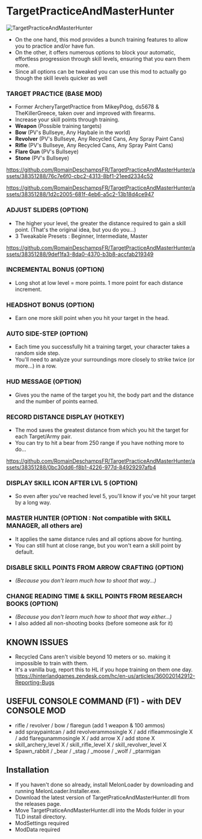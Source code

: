 # TargetPracticeAndMasterHunter

![TargetPracticeAndMasterHunter](https://github.com/RomainDeschampsFR/TargetPracticeAndMasterHunter/assets/38351288/a6c539e3-a369-4b4f-af2c-b7ca403ba5b5)

* On the one hand, this mod provides a bunch training features to allow you to practice and/or have fun.
* On the other, it offers numerous options to block your automatic, effortless progression through skill levels, ensuring that you earn them more.
* Since all options can be tweaked you can use this mod to actually go though the skill levels quicker as well

### TARGET PRACTICE (BASE MOD)
* Former ArcheryTargetPractice from MikeyPdog, ds5678 & TheKillerGreece, taken over and improved with firearms.
* Increase your skill points through training.
* **Weapon** (Possible training targets)  
* **Bow** (PV's Bullseye, Any Haybale in the world)
* **Revolver** (PV's Bullseye, Any Recycled Cans, Any Spray Paint Cans)
* **Rifle** (PV's Bullseye, Any Recycled Cans, Any Spray Paint Cans)
* **Flare Gun** (PV's Bullseye)
* **Stone** (PV's Bullseye)


https://github.com/RomainDeschampsFR/TargetPracticeAndMasterHunter/assets/38351288/76c7e6f0-cbc2-4313-8bf1-21eed2334c52

https://github.com/RomainDeschampsFR/TargetPracticeAndMasterHunter/assets/38351288/1d2c2005-681f-4eb6-a5c2-13b18d4ce947

### ADJUST SLIDERS (OPTION)
* The higher your level, the greater the distance required to gain a skill point. (That's the original idea, but you do you...)
* 3 Tweakable Presets : Beginner, Intermediate, Master

https://github.com/RomainDeschampsFR/TargetPracticeAndMasterHunter/assets/38351288/9def1fa3-8da0-4370-b3b8-accfab219349

### INCREMENTAL BONUS (OPTION)
* Long shot at low level = more points. 1 more point for each distance increment.

### HEADSHOT BONUS (OPTION)
* Earn one more skill point when you hit your target in the head.

### AUTO SIDE-STEP (OPTION)
* Each time you successfully hit a training target, your character takes a random side step. 
* You'll need to analyze your surroundings more closely to strike twice (or more...) in a row.

### HUD MESSAGE (OPTION)
* Gives you the name of the target you hit, the body part and the distance and the number of points earned.

### RECORD DISTANCE DISPLAY (HOTKEY)
* The mod saves the greatest distance from which you hit the target for each Target/Army pair. 
* You can try to hit a bear from 250 range if you have nothing more to do...

https://github.com/RomainDeschampsFR/TargetPracticeAndMasterHunter/assets/38351288/0bc30dd6-f8b1-4226-977d-84929297afb4


### DISPLAY SKILL ICON AFTER LVL 5 (OPTION)
* So even after you've reached level 5, you'll know if you've hit your target by a long way.

### MASTER HUNTER (OPTION : Not compatible with SKILL MANAGER, all others are)
* It applies the same distance rules and all options above for hunting.
* You can still hunt at close range, but you won't earn a skill point by default.

### DISABLE SKILL POINTS FROM ARROW CRAFTING (OPTION)
* *(Because you don't learn much how to shoot that way...)*

### CHANGE READING TIME & SKILL POINTS FROM RESEARCH BOOKS (OPTION)
* *(Because you don't learn much how to shoot that way either...)*
* I also added all non-shooting books (before someone ask for it)

## KNOWN ISSUES
* Recycled Cans aren't visible beyond 10 meters or so. making it impossible to train with them. 
* It's a vanilla bug, report this to HL if you hope training on them one day. https://hinterlandgames.zendesk.com/hc/en-us/articles/360020142912-Reporting-Bugs

## USEFUL CONSOLE COMMAND (F1) - with DEV CONSOLE MOD

* rifle / revolver / bow / flaregun (add 1 weapon & 100 ammos)
* add spraypaintcan / add revolverammosingle X / add rifleammosingle X / add flaregunammosingle X / add arrow X / add stone X
* skill_archery_level X / skill_rifle_level X / skill_revolver_level X
* Spawn_rabbit / _bear / _stag / _moose / _wolf / _ptarmigan

## Installation

* If you haven't done so already, install MelonLoader by downloading and running MelonLoader.Installer.exe.
* Download the latest version of TargetPraticeAndMasterHunter.dll from the releases page.
* Move TargetPraticeAndMasterHunter.dll into the Mods folder in your TLD install directory.
* ModSettings required
* ModData required
